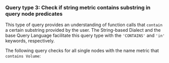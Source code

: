 ### Query type 3: Check if string metric contains substring in query node predicates


This type of query provides an understanding of function calls that `contain` a certain substring provided by the user. The String-based Dialect and the base Query Language facilitate this query type with the `'CONTAINS'` and `'in'` keywords, respectively.  

The following query checks for all single nodes with the name metric that `contains Volume`: